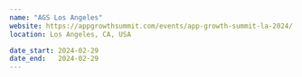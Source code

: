 ```yaml
---
name: "AGS Los Angeles"
website: https://appgrowthsummit.com/events/app-growth-summit-la-2024/
location: Los Angeles, CA, USA

date_start: 2024-02-29
date_end:   2024-02-29
---
```

